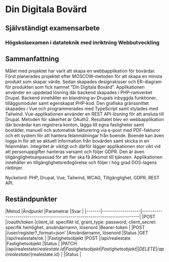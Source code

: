 # Din Digitala Bovärd
## Självständigt examensarbete
### Högskolaexamen i datateknik med inriktning Webbutveckling

## Sammanfattning
Målet med projektet har varit att skapa en webbapplikation för bovärdar. Först planerades projektet efter MOSCOW-metoden för att skapa en minsta produkt som skapar värde. Sedan skapades designskisser och ER-diagram för produkten som fick namnet ”Din Digitala Bovärd”. Applikationen använder en uppdelad lösning där backend skapades i PHP-ramverket Drupal. Backend innehåller en blandning av Drupals inbyggda funktioner, tilläggsmoduler samt egenskapat PHP-kod. Den grafiska gränssnittet skapades i Vue och programmerades med TypeScript samt stylades med Tailwind. Vue-applikationen använder en REST API-lösning för att ansluta till Drupal. Metoden för säkerhet är OAuth2. Resultatet blev en webbapplikation där bovärdar kan registrera konton, lägga till egna fastigheter samt bostäder, manuell och automatisk fakturering via e-post med PDF-fakturor och ett system för att hantera felanmälningar från boende. Boende kan även logga in för att se aktuell information från bovärden samt skicka in en felanmälan. Integritet är viktigt och därför lägger applikationen stor vikt vid att personuppgifter hanteras varsamt och följer GDPR. Den är även tillgänglighetsanpassad för att fler ska få åtkomst till tjänsten. Applikationen innehåller en tillgänglighetsredogörelse och följer i hög grad DOS-lagens riktlinjer.

Nyckelord: PHP, Drupal, Vue, Tailwind, WCAG, Tillgänglighet, GDPR, REST API.






## Reständpunkter

|Metod  |Ändpunkt           |Parametrar                         |Svar                                  |
|-------|-------------------|----------------------------------------------------------------------------|
|POST   |/oauth/token       |client_id: specifikt id, grant_type: password, client_secret: specifik hemlighet, användarnamn, lösenord             |Bearer-token                                                  |
|POST    |/user/register?_format=json'          |Användarnamn, lösenord                                                         |Status
|GET   |/api/realestate/ok      |        |Fastighetsobjekt
|POST    |/api/realestate   |Fastighetsobjekt |Status |
|PATCH |/api/realestate/${realestate.id}  |Fastighetsobjekt |Fastighetsobjekt                                             |
|DELETE |/api/realestate/${realestate.id}  | |Status                                             |